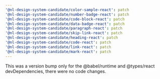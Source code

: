 ```yaml
---
'@nl-design-system-candidate/color-sample-react': patch
'@nl-design-system-candidate/number-badge-react': patch
'@nl-design-system-candidate/code-block-react': patch
'@nl-design-system-candidate/data-badge-react': patch
'@nl-design-system-candidate/paragraph-react': patch
'@nl-design-system-candidate/skip-link-react': patch
'@nl-design-system-candidate/heading-react': patch
'@nl-design-system-candidate/code-react': patch
'@nl-design-system-candidate/link-react': patch
'@nl-design-system-candidate/mark-react': patch
---
```


This was a version bump only for the @babel/runtime and @types/react devDependencies, there were no code changes.
